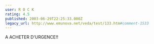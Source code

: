 ```yaml
---
user: R O C K
rating: 4.5
published: 2003-06-29T22:25:33.000Z
legacy_url: http://www.emunova.net/veda/test/133.htm#comment-1533
---
```

A ACHETER D'URGENCE!!